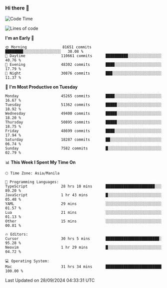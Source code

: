 ### Hi there 👋

<!--START_SECTION:waka-->
![Code Time](http://img.shields.io/badge/Code%20Time-5%2C603%20hrs%2027%20mins-blue)

![Lines of code](https://img.shields.io/badge/From%20Hello%20World%20I%27ve%20Written-119.9%20million%20lines%20of%20code-blue)

**I'm an Early 🐤** 

```text
🌞 Morning                81651 commits       ████████░░░░░░░░░░░░░░░░░   30.08 % 
🌆 Daytime                110661 commits      ██████████░░░░░░░░░░░░░░░   40.76 % 
🌃 Evening                48302 commits       ████░░░░░░░░░░░░░░░░░░░░░   17.79 % 
🌙 Night                  30876 commits       ███░░░░░░░░░░░░░░░░░░░░░░   11.37 % 
```
📅 **I'm Most Productive on Tuesday** 

```text
Monday                   45265 commits       ████░░░░░░░░░░░░░░░░░░░░░   16.67 % 
Tuesday                  51362 commits       █████░░░░░░░░░░░░░░░░░░░░   18.92 % 
Wednesday                49400 commits       █████░░░░░░░░░░░░░░░░░░░░   18.20 % 
Thursday                 50895 commits       █████░░░░░░░░░░░░░░░░░░░░   18.75 % 
Friday                   48699 commits       ████░░░░░░░░░░░░░░░░░░░░░   17.94 % 
Saturday                 18287 commits       ██░░░░░░░░░░░░░░░░░░░░░░░   06.74 % 
Sunday                   7582 commits        █░░░░░░░░░░░░░░░░░░░░░░░░   02.79 % 
```


📊 **This Week I Spent My Time On** 

```text
🕑︎ Time Zone: Asia/Manila

💬 Programming Languages: 
TypeScript               28 hrs 10 mins      ██████████████████████░░░   89.20 % 
JavaScript               1 hr 43 mins        █░░░░░░░░░░░░░░░░░░░░░░░░   05.48 % 
YAML                     29 mins             ░░░░░░░░░░░░░░░░░░░░░░░░░   01.57 % 
Lua                      21 mins             ░░░░░░░░░░░░░░░░░░░░░░░░░   01.13 % 
Other                    15 mins             ░░░░░░░░░░░░░░░░░░░░░░░░░   00.81 % 

🔥 Editors: 
Cursor                   30 hrs 5 mins       ████████████████████████░   95.28 % 
Neovim                   1 hr 29 mins        █░░░░░░░░░░░░░░░░░░░░░░░░   04.72 % 

💻 Operating System: 
Mac                      31 hrs 34 mins      █████████████████████████   100.00 % 
```


 Last Updated on 28/09/2024 04:33:31 UTC
<!--END_SECTION:waka-->


<!--
**rad182/rad182** is a ✨ _special_ ✨ repository because its `README.md` (this file) appears on your GitHub profile.

Here are some ideas to get you started:

- 🔭 I’m currently working on ...
- 🌱 I’m currently learning ...
- 👯 I’m looking to collaborate on ...
- 🤔 I’m looking for help with ...
- 💬 Ask me about ...
- 📫 How to reach me: ...
- 😄 Pronouns: ...
- ⚡ Fun fact: ...
-->
